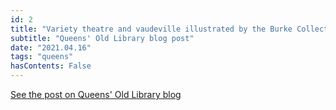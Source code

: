 ```yaml
---
id: 2
title: "Variety theatre and vaudeville illustrated by the Burke Collection"
subtitle: "Queens' Old Library blog post"
date: "2021.04.16"
tags: "queens"
hasContents: False
---
```


[See the post on Queens' Old Library blog](https://queenslib.wordpress.com/2021/04/16/variety-theatre-and-vaudeville-illustrated-by-the-burke-collection/)